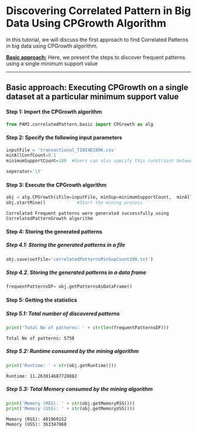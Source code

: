# Discovering Correlated Pattern in Big Data Using CPGrowth Algorithm

In this tutorial, we will discuss the first approach to find Correlated Patterns in big data using CPGrowth algorithm.

[__Basic approach:__](#basicApproach) Here, we present the steps to discover frequent patterns using a single minimum support value

***

## <a id='basicApproach'>Basic approach: Executing CPGrowth on a single dataset at a particular minimum support value</a>

#### Step 1: Import the CPGrowth algorithm

```python
from PAMI.correlatedPattern.basic import CPGrowth as alg
```

#### Step 2: Specify the following input parameters


```python
inputFile = 'transactional_T10I4D100K.csv'
minAllConfCount=0.1
minimumSupportCount=100  #Users can also specify this constraint between 0 to 1.

seperator='\t'       
```

#### Step 3: Execute the CPGrowth algorithm


```python
obj = alg.CPGrowth(iFile=inputFile, minSup=minimumSupportCount,  minAllConf=minAllConfCount ,sep=seperator)   #initialize
obj.startMine()            #Start the mining process
```

    Correlated Frequent patterns were generated successfully using CorrelatedPatternGrowth algorithm


#### Step 4: Storing the generated patterns

##### Step 4.1: Storing the generated patterns in a file


```python
obj.save(outFile='correlatedPatternsMinSupCount100.txt')
```

##### Step 4.2. Storing the generated patterns in a data frame


```python
frequentPatternsDF= obj.getPatternsAsDataFrame()
```

#### Step 5: Getting the statistics

##### Step 5.1: Total number of discovered patterns 


```python
print('Total No of patterns: ' + str(len(frequentPatternsDF)))
```

    Total No of patterns: 5758


##### Step 5.2: Runtime consumed by the mining algorithm


```python
print('Runtime: ' + str(obj.getRuntime()))
```

    Runtime: 11.263814687728882


##### Step 5.3: Total Memory consumed by the mining algorithm


```python
print('Memory (RSS): ' + str(obj.getMemoryRSS()))
print('Memory (USS): ' + str(obj.getMemoryUSS()))
```

    Memory (RSS): 401969152
    Memory (USS): 363347968

